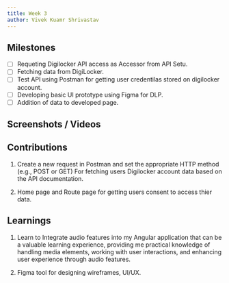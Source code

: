 ```yaml
---
title: Week 3
author: Vivek Kuamr Shrivastav
---
```


## Milestones

- [ ] Requeting Digilocker API access as Accessor from API Setu.
- [ ] Fetching data from DigiLocker.
- [ ] Test API using Postman for getting user credentilas stored on digilocker account.
- [ ] Developing basic UI prototype using Figma for DLP.
- [ ] Addition of data to developed page.

## Screenshots / Videos

## Contributions

1. Create a new request in Postman and set the appropriate HTTP method (e.g., POST or GET) For fetching users Digilocker account data based on the API documentation.

2. Home page and Route page for getting users consent to access thier data.

## Learnings

1. Learn to Integrate audio features into my Angular application that can be a valuable learning experience, providing me practical knowledge of handling media elements, working with user interactions, and enhancing user experience through audio features.

2. Figma tool for designing wireframes, UI/UX.
